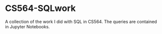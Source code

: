 # CS564-SQLwork
A collection of the work I did with SQL in CS564. The queries are contained in Jupyter Notebooks.
